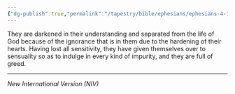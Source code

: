 ```yaml
---
{"dg-publish":true,"permalink":"/tapestry/bible/ephesians/ephesians-4-18-19/","title":"Ephesians 4:18-19","hide":true,"tags":["bible-verse","bible-verse"],"dgHomeLink":true,"dgShowLocalGraph":true,"dgEnableSearch":true}
---
```



They are darkened in their understanding and separated from the life of God because of the ignorance that is in them due to the hardening of their hearts.  Having lost all sensitivity, they have given themselves over to sensuality so as to indulge in every kind of impurity, and they are full of greed.

---
*New International Version (NIV)*
